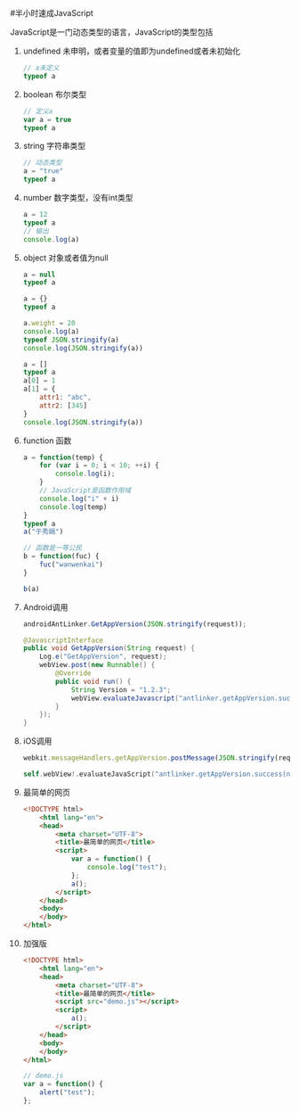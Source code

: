 #半小时速成JavaScript

JavaScript是一门动态类型的语言，JavaScript的类型包括

1. undefined 未申明，或者变量的值即为undefined或者未初始化

	```javascript
	// a未定义
	typeof a
	```

1. boolean 布尔类型

	```javascript
	// 定义a
	var a = true
	typeof a
	```

1. string  字符串类型
	
	```javascript
	// 动态类型
	a = "true"
	typeof a
	```

1. number  数字类型，没有int类型

	```javascript
	a = 12
	typeof a
	// 输出
	console.log(a)
	```

1. object 对象或者值为null

	```javascript
	a = null
	typeof a

	a = {}
	typeof a

	a.weight = 20
	console.log(a)
	typeof JSON.stringify(a)
	console.log(JSON.stringify(a))

	a = []
	typeof a
	a[0] = 1
	a[1] = {
		attr1: "abc",
		attr2: [345]
	}
	console.log(JSON.stringify(a))
	```

1. function 函数

	```javascript
	a = function(temp) {
		for (var i = 0; i < 10; ++i) {
			console.log(i);
		}
		// JavaScript是函数作用域
		console.log("i" + i)
		console.log(temp)
	}
	typeof a
	a("于秀娟")

	// 函数是一等公民
	b = function(fuc) {
		fuc("wanwenkai")
	}

	b(a)
	```

1. Android调用

	```javascript
	androidAntLinker.GetAppVersion(JSON.stringify(request));
	```

	```java
	@JavascriptInterface
    public void GetAppVersion(String request) {
        Log.e("GetAppVersion", request);
        webView.post(new Runnable() {
            @Override
            public void run() {
                String Version = "1.2.3";
                webView.evaluateJavascript("antlinker.getAppVersion.success(new Object({Version: '" + Version + "'}))", null);
            }
        });
    }
    ```

1. iOS调用

	```javascript
	webkit.messageHandlers.getAppVersion.postMessage(JSON.stringify(request));
	```

	```swift
	self.webView!.evaluateJavaScript("antlinker.getAppVersion.success(new Object({Version: '" + Version + "'}))", completionHandler: nil);
	```

1. 最简单的网页

	```html
	<!DOCTYPE html>
		<html lang="en">
		<head>
		    <meta charset="UTF-8">
		    <title>最简单的网页</title>
		    <script>
			    var a = function() {
			    	console.log("test");
			    };
			    a();
			</script>
		</head>
		<body>
		</body>
	</html>
	```

1. 加强版

	```html
	<!DOCTYPE html>
		<html lang="en">
		<head>
		    <meta charset="UTF-8">
		    <title>最简单的网页</title>
		    <script src="demo.js"></script>
		    <script>
		    	a();
			</script>
		</head>
		<body>
		</body>
	</html>
	```

	```javascript
	// demo.js
	var a = function() {
		alert("test");
	};
	```





